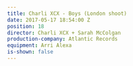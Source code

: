 ```yaml
---
title: Charli XCX - Boys (London shoot)
date: 2017-05-17 18:54:00 Z
position: 18
director: Charli XCX + Sarah McColgan
production-company: Atlantic Records
equipment: Arri Alexa
is-shown: false
---
```


